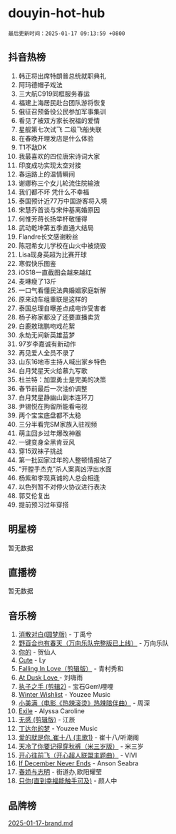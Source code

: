 # douyin-hot-hub

`最后更新时间：2025-01-17 09:13:59 +0800`

## 抖音热榜

1. 韩正将出席特朗普总统就职典礼
1. 阿玛德帽子戏法
1. 三大航C919同框服务春运
1. 福建上海居民赴台团队游将恢复
1. 俄征召预备役公民参加军事集训
1. 看见了被双方家长祝福的爱情
1. 星舰第七次试飞 二级飞船失联
1. 在春晚开理发店是什么体验
1. T1不敌DK
1. 我最喜欢的四位唐宋诗词大家
1. 印度成功实现太空对接
1. 春运路上的温情瞬间
1. 谢娜称三个女儿轮流住院输液
1. 我们都不坏 凭什么不幸福
1. 泰国预计近77万中国游客将入境
1. 宋慧乔首谈与宋仲基离婚原因
1. 何惟芳蒋长扬举杯敬懂得
1. 武动乾坤第五季直通大结局
1. Flandre长文感谢粉丝
1. 陈冠希女儿学校在山火中被烧毁
1. Lisa现身英超为比赛开球
1. 寒假快乐图鉴
1. iOS18一直截图会越来越红
1. 麦琳瘦了13斤
1. 一口气看懂民法典婚姻家庭新解
1. 原来动车组重联是这样的
1. 泰国总理自曝差点成电诈受害者
1. 杨子称家都没了还要直播卖货
1. 白鹿敖瑞鹏吻戏花絮
1. 永劫无间新英雄蓝梦
1. 97岁李嘉诚有新动作
1. 再见爱人全员不录了
1. 山东16地市主持人喊出家乡特色
1. 白月梵星天火给慕九写歌
1. 杜兰特：加盟勇士是完美的决策
1. 春节前最后一次油价调整
1. 白月梵星静幽山副本连环刀
1. 尹锡悦在拘留所能看电视
1. 两个宝宝底盘都不太稳
1. 三分半看完SM家族入驻视频
1. 萌主回乡过年爆改神器
1. 一键变身全黑肯豆风
1. 穿15双袜子挑战
1. 第一批回家过年的人整顿情报站了
1. “开膛手杰克”杀人案真凶浮出水面
1. 杨紫和李现真诚的人总会相逢
1. 以色列暂不对停火协议进行表决
1. 郭艾伦复出
1. 提前预习过年穿搭

## 明星榜

暂无数据

## 直播榜

暂无数据

## 音乐榜

1. [消散对白(圆梦版)](https://sf6-cdn-tos.douyinstatic.com/obj/tos-cn-ve-2774/og4jB5I5IizzoZVAAAzWgBMAsMDWoArfwBOiFs) - 丁禹兮
1. [野百合也有春天（万向乐队完整版已上线）](https://sf5-hl-cdn-tos.douyinstatic.com/obj/tos-cn-ve-2774/oMnUxhRAMiAGBqDtIPBQ7ACYQZFlJCftcgeDJE) - 万向乐队
1. [你的](https://sf5-hl-cdn-tos.douyinstatic.com/obj/tos-cn-ve-2774/oYuIeKf42jB7sEV6B2upMdpYAgfrQWj0FeRegh) - 贺仙人
1. [Cute](https://sf5-hl-cdn-tos.douyinstatic.com/obj/tos-cn-ve-2774/o4IbIzHWKAAB4wsS5qMBRiiAlEBGTpQRNfFvuo) - Ly
1. [Falling In Love（剪辑版）](https://sf5-hl-cdn-tos.douyinstatic.com/obj/tos-cn-ve-2774/o8ajpA8zzgBPahbBIO8AcKGBLJezFCRd1wfP9f) - 青村秀和
1. [ At Dusk  Love ](https://sf5-hl-cdn-tos.douyinstatic.com/obj/tos-cn-ve-2774/o8CrpCf5CaYgI4ZrtQgMQAFEfuGqNnRSDQAPBc) - 刘嗨雨
1. [执子之手 (剪辑2)](https://sf3-cdn-tos.douyinstatic.com/obj/tos-cn-ve-2774/oUoZLQjCc31XzqsBnBQUNgeKtYPBcgbFDwtfcu) - 宝石Gem\哩哩
1. [Winter Wishlist](https://sf5-hl-cdn-tos.douyinstatic.com/obj/tos-cn-ve-2774/oIIgUOeamCFCVAzxN6MFRLIBlLGpUqQxeeHrLE) - Youzee Music
1. [小美满（电影《热辣滚烫》热辣陪伴曲）](https://sf5-hl-cdn-tos.douyinstatic.com/obj/tos-cn-ve-2774/o0GAn2lSgfZIDUgtevCGDQYnFg4CwnrBaxbTZL) - 周深
1. [Exile](https://sf5-hl-cdn-tos.douyinstatic.com/obj/tos-cn-ve-2774/oYj4gAQTknKE3WW0Je8KGmQ7z1cA4FefwtbufD) - Alyssa Caroline
1. [无感 (剪辑版)](https://sf5-hl-cdn-tos.douyinstatic.com/obj/tos-cn-ve-2774/o0eIsUzJBDlQaQFC5OFlgbMEZC1TFYBftOBn6p) - 江辰
1. [丁达尔的梦](https://sf5-hl-cdn-tos.douyinstatic.com/obj/tos-cn-ve-2774/oMU3WirUZBVQkAC9ccG5P2IQirziZM2RTInUY) - Youzee Music
1. [爱的就是你_崔十八 (主歌1)](https://sf5-hl-cdn-tos.douyinstatic.com/obj/tos-cn-ve-2774/oI5BO5DhFZ6UTcNCnZaOCBLtZ7WIMQGfgnXf5E) - 崔十八/听潮阁
1. [天冷了你要记得穿秋裤（米三岁版）](https://sf5-hl-cdn-tos.douyinstatic.com/obj/tos-cn-ve-2774/oQlIwVIDWiZ6BQilAorS7MA0AgCkQDvcZAdm1) - 米三岁
1. [开心往前飞（开心超人联盟主题曲）](https://sf5-hl-cdn-tos.douyinstatic.com/obj/tos-cn-ve-2774/9d8fb7c82cf1421fb93a9fe925275e0a) - VIVI
1. [If December Never Ends](https://sf3-cdn-tos.douyinstatic.com/obj/tos-cn-ve-2774/oY1IQMoTgCFIBg8RZifyqlBBt1UFgitTYmxeOS) - Anson Seabra
1. [春娇与志明](https://sf5-hl-cdn-tos.douyinstatic.com/obj/tos-cn-ve-2774/e530d8fceb7044b39707d7f9ff54add1) - 街道办,欧阳耀莹
1. [只你(直到幸福能触手可及)](https://sf5-hl-cdn-tos.douyinstatic.com/obj/tos-cn-ve-2774/o0lBkRDzFTeaVSUz3ZZSCBVtZ5DIMQGfgmEAuE) - 颜人中

## 品牌榜

[2025-01-17-brand.md](2025-01-17-brand.md)
